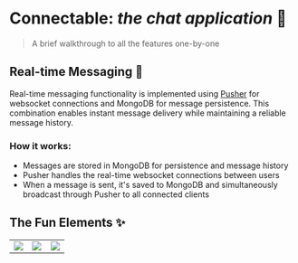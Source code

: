 # Connectable: *the chat application* 💬

> A brief walkthrough to all the features one-by-one

## Real-time Messaging 📧

Real-time messaging functionality is implemented using [Pusher](https://pusher.com/) for websocket connections and MongoDB for message persistence. This combination enables instant message delivery while maintaining a reliable message history.

### How it works:
- Messages are stored in MongoDB for persistence and message history
- Pusher handles the real-time websocket connections between users
- When a message is sent, it's saved to MongoDB and simultaneously broadcast through Pusher to all connected clients

## The Fun Elements ✨

<table style="width: 100%;">
  <tr>
    <td style="width: 33%;"><img src="1.png"></td>
    <td style="width: 33%;"><img src="2.png"></td>
    <td style="width: 33%;"><img src="3.png"></td>
  </tr>
